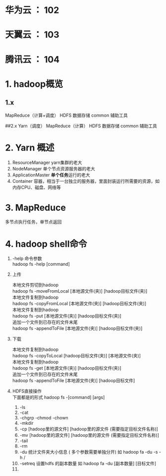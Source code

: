 

# 华为云 ： 102
# 天翼云 ： 103
# 腾讯云 ： 104
# 1. hadoop概览
## 1.x
MapReduce（计算+调度）
HDFS 数据存储
common 辅助工具

##2.x
Yarn（调度）
MapReduce（计算）
HDFS 数据存储
common 辅助工具

# 2. Yarn 概述
1. ResourceManager  yarn集群的老大
2. NodeManager      单个节点资源服务器的老大
3. ApplicationMaster **单个任务**运行的老大
4. Container 容器，相当于一台独立的服务器，里面封装运行所需要的资源，如内存CPU、磁盘、网络等
# 3. MapReduce 
多节点执行任务，单节点返回


# 4. hadoop shell命令

1. -help 命令参数     
   hadoop fs -help [command]
2. 上传      
      
    本地文件剪切到hadoop      
   hadoop fs -moveFromLocal  [本地源文件(夹)] [hadoop目标文件(夹)]      
   本地文件复制到hadoop      
   hadoop fs -copyFromLocal  [本地源文件(夹)] [hadoop目标文件(夹)]      
   本地文件复制到hadoop      
   hadoop fs -put  [本地源文件(夹)] [hadoop目标文件(夹)]      
   追加一个文件到已存在的文件末尾      
   hadoop fs -appendToFile  [本地源文件(夹)] [hadoop目标文件(夹)]      

3. 下载

   本地文件复制到hadoop      
   hadoop fs -copyToLocal  [hadoop目标文件(夹)] [本地源文件(夹)]      
   本地文件复制到hadoop      
   hadoop fs -get  [本地源文件(夹)] [hadoop目标文件(夹)]      
   追加一个文件到已存在的文件末尾      
   hadoop fs -appendToFile  [本地源文件(夹)] [hadoop目标文件]      
4. HDFS直接操作  
下面都是的形式 hadoop fs -[command] [args]
    1. -ls
    2. -cat
    3. -chgrp -chmod -chown 
    4. -mkdir
    5. -cp [hadoop里的源文件] [hadoop里的源文件 (需要指定目标文件名称)]
    6. -mv [hadoop里的源文件] [hadoop里的源文件 (需要指定目标文件名称)]
    7. -tail
    8. -rm
    9. -du 统计文件夹大小信息 ( 多个参数需要单独分开)
      如 hadoop fa -du   -s -h /
    10. -setreq 设置hdfs 的副本数量
        如 hadoop fa -du [副本数量] [目标文件]
    11. 